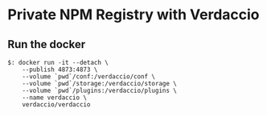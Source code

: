 # Private NPM Registry with Verdaccio

## Run the docker

```
$: docker run -it --detach \
    --publish 4873:4873 \
    --volume `pwd`/conf:/verdaccio/conf \
    --volume `pwd`/storage:/verdaccio/storage \
    --volume `pwd`/plugins:/verdaccio/plugins \
    --name verdaccio \
    verdaccio/verdaccio
```
